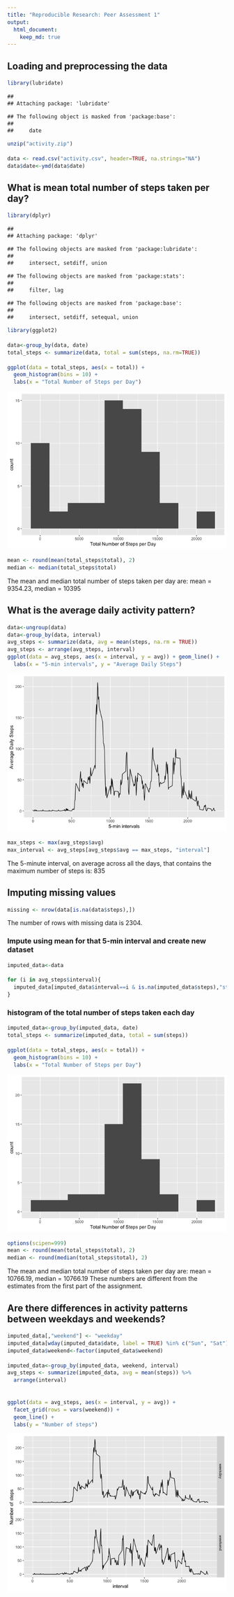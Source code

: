 ```yaml
---
title: "Reproducible Research: Peer Assessment 1"
output: 
  html_document:
    keep_md: true
---
```



## Loading and preprocessing the data

```r
library(lubridate)
```

```
## 
## Attaching package: 'lubridate'
```

```
## The following object is masked from 'package:base':
## 
##     date
```

```r
unzip("activity.zip")

data <- read.csv("activity.csv", header=TRUE, na.strings="NA")
data$date<-ymd(data$date)
```


## What is mean total number of steps taken per day?

```r
library(dplyr)
```

```
## 
## Attaching package: 'dplyr'
```

```
## The following objects are masked from 'package:lubridate':
## 
##     intersect, setdiff, union
```

```
## The following objects are masked from 'package:stats':
## 
##     filter, lag
```

```
## The following objects are masked from 'package:base':
## 
##     intersect, setdiff, setequal, union
```

```r
library(ggplot2)

data<-group_by(data, date)
total_steps <- summarize(data, total = sum(steps, na.rm=TRUE))

ggplot(data = total_steps, aes(x = total)) + 
  geom_histogram(bins = 10) +
  labs(x = "Total Number of Steps per Day")
```

![](PA1_template_files/figure-html/unnamed-chunk-2-1.png)<!-- -->

```r
mean <- round(mean(total_steps$total), 2)
median <- median(total_steps$total)
```

The mean and median total number of steps taken per day are: mean = 9354.23, median = 10395

## What is the average daily activity pattern?

```r
data<-ungroup(data)
data<-group_by(data, interval)
avg_steps <- summarize(data, avg = mean(steps, na.rm = TRUE))
avg_steps <- arrange(avg_steps, interval)
ggplot(data = avg_steps, aes(x = interval, y = avg)) + geom_line() +
  labs(x = "5-min intervals", y = "Average Daily Steps")
```

![](PA1_template_files/figure-html/unnamed-chunk-3-1.png)<!-- -->

```r
max_steps <- max(avg_steps$avg)
max_interval <- avg_steps[avg_steps$avg == max_steps, "interval"]
```

The 5-minute interval, on average across all the days, that contains the maximum number of steps is: 835

## Imputing missing values

```r
missing <- nrow(data[is.na(data$steps),])
```

The number of rows with missing data is 2304.

### Impute using mean for that 5-min interval and create new dataset

```r
imputed_data<-data

for (i in avg_steps$interval){
  imputed_data[imputed_data$interval==i & is.na(imputed_data$steps),"steps"] <- avg_steps[avg_steps$interval == i, "avg"]
}
```

### histogram of the total number of steps taken each day

```r
imputed_data<-group_by(imputed_data, date)
total_steps <- summarize(imputed_data, total = sum(steps))

ggplot(data = total_steps, aes(x = total)) + 
  geom_histogram(bins = 10) +
  labs(x = "Total Number of Steps per Day")
```

![](PA1_template_files/figure-html/unnamed-chunk-6-1.png)<!-- -->

```r
options(scipen=999)
mean <- round(mean(total_steps$total), 2)
median <- round(median(total_steps$total), 2)
```

The mean and median total number of steps taken per day are: mean = 10766.19, median = 10766.19
These numbers are different from the estimates from the first part of the assignment.


## Are there differences in activity patterns between weekdays and weekends?

```r
imputed_data[,"weekend"] <- "weekday"
imputed_data[wday(imputed_data$date, label = TRUE) %in% c("Sun", "Sat"),"weekend"] <- "weekend"
imputed_data$weekend<-factor(imputed_data$weekend)

imputed_data<-group_by(imputed_data, weekend, interval)
avg_steps <- summarize(imputed_data, avg = mean(steps)) %>% 
  arrange(interval)


ggplot(data = avg_steps, aes(x = interval, y = avg)) + 
  facet_grid(rows = vars(weekend)) +
  geom_line() + 
  labs(y = "Number of steps")
```

![](PA1_template_files/figure-html/unnamed-chunk-7-1.png)<!-- -->
